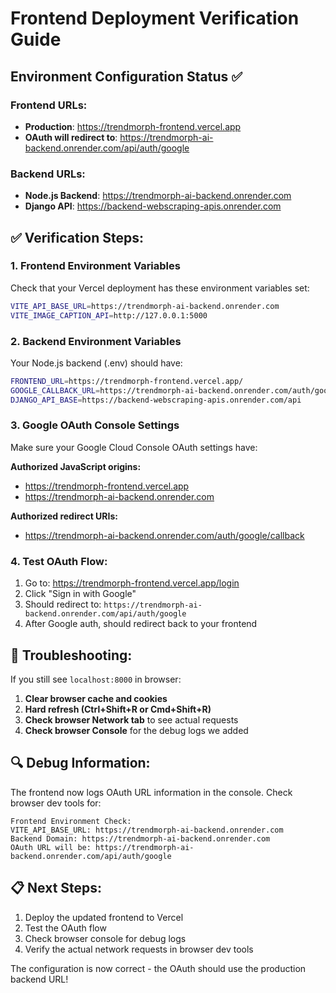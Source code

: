 # Frontend Deployment Verification Guide

## Environment Configuration Status ✅

### Frontend URLs:

- **Production**: https://trendmorph-frontend.vercel.app
- **OAuth will redirect to**: https://trendmorph-ai-backend.onrender.com/api/auth/google

### Backend URLs:

- **Node.js Backend**: https://trendmorph-ai-backend.onrender.com
- **Django API**: https://backend-webscraping-apis.onrender.com

## ✅ Verification Steps:

### 1. Frontend Environment Variables

Check that your Vercel deployment has these environment variables set:

```bash
VITE_API_BASE_URL=https://trendmorph-ai-backend.onrender.com
VITE_IMAGE_CAPTION_API=http://127.0.0.1:5000
```

### 2. Backend Environment Variables

Your Node.js backend (.env) should have:

```bash
FRONTEND_URL=https://trendmorph-frontend.vercel.app/
GOOGLE_CALLBACK_URL=https://trendmorph-ai-backend.onrender.com/auth/google/callback
DJANGO_API_BASE=https://backend-webscraping-apis.onrender.com/api
```

### 3. Google OAuth Console Settings

Make sure your Google Cloud Console OAuth settings have:

**Authorized JavaScript origins:**

- https://trendmorph-frontend.vercel.app
- https://trendmorph-ai-backend.onrender.com

**Authorized redirect URIs:**

- https://trendmorph-ai-backend.onrender.com/auth/google/callback

### 4. Test OAuth Flow:

1. Go to: https://trendmorph-frontend.vercel.app/login
2. Click "Sign in with Google"
3. Should redirect to: `https://trendmorph-ai-backend.onrender.com/api/auth/google`
4. After Google auth, should redirect back to your frontend

## 🐛 Troubleshooting:

If you still see `localhost:8000` in browser:

1. **Clear browser cache and cookies**
2. **Hard refresh (Ctrl+Shift+R or Cmd+Shift+R)**
3. **Check browser Network tab** to see actual requests
4. **Check browser Console** for the debug logs we added

## 🔍 Debug Information:

The frontend now logs OAuth URL information in the console. Check browser dev tools for:

```
Frontend Environment Check:
VITE_API_BASE_URL: https://trendmorph-ai-backend.onrender.com
Backend Domain: https://trendmorph-ai-backend.onrender.com
OAuth URL will be: https://trendmorph-ai-backend.onrender.com/api/auth/google
```

## 📋 Next Steps:

1. Deploy the updated frontend to Vercel
2. Test the OAuth flow
3. Check browser console for debug logs
4. Verify the actual network requests in browser dev tools

The configuration is now correct - the OAuth should use the production backend URL!
